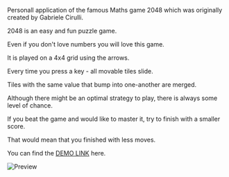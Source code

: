 Personall application of the famous Maths game 2048 which was originally created by Gabriele Cirulli. 

2048 is an easy and fun puzzle game. 

Even if you don't love numbers you will love this game. 

It is played on a 4x4 grid using the arrows.

Every time you press a key - all movable tiles slide. 

Tiles with the same value that bump into one-another are merged. 

Although there might be an optimal strategy to play, there is always some level of chance. 

If you beat the game and would like to master it, try to finish with a smaller score. 

That would mean that you finished with less moves.

You can find the [DEMO LINK](https://metinbicaksiz.github.io/js_2048_game/) here.


![Preview](./src/images/reference.png)
